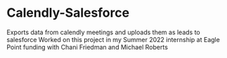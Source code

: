 # Calendly-Salesforce
Exports data from calendly meetings and uploads them as leads to salesforce
Worked on this project in my Summer 2022 internship at Eagle Point funding with Chani Friedman and Michael Roberts
